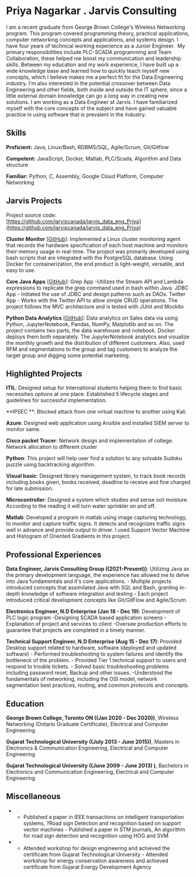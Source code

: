# Priya Nagarkar . Jarvis Consulting

I am a recent graduate from George Brown College's Wireless Networking program. This program covered programming theory, practical applications, computer networking concepts and applications, and systems design. I have four years of technical working experience as a Junior Engineer.  My primary responsibilities include PLC-SCADA programming and Team Collaboration, these helped me boost my communication and leadership skills. Between my education and my work experience, I have built up a wide knowledge base and learned how to quickly teach myself new concepts, which I believe makes me a perfect fit for the Data Engineering industry. I'm also interested in the potential crossover between Data Engineering and other fields, both inside and outside the IT sphere, since a little external domain knowledge can go a long way in creating new solutions. I am working as a Data Engineer at Jarvis. I have familiarized myself with the core concepts of the subject and have gained valuable practice in using software that is prevalent in the industry.

## Skills

**Proficient:** Java, Linux/Bash, RDBMS/SQL, Agile/Scrum, Git/Gitflow

**Competent:** JavaScript, Docker, Matlab, PLC/Scada, Algorithm and Data structure

**Familiar:** Python, C, Assembly, Google Cloud Platform, Computer Networking

## Jarvis Projects

Project source code: [https://github.com/jarviscanada/jarvis_data_eng_Priya](https://github.com/jarviscanada/jarvis_data_eng_Priya)


**Cluster Monitor** [[GitHub](https://github.com/jarviscanada/jarvis_data_eng_Priya/tree/master/linux_sql)]: Implemented a Linux cluster monitoring agent that records the hardware specification of each host machine and monitors their memory usage in real-time. The project was primarily developed using bash scripts that are integrated with the PostgreSQL database. Using Docker for containerization, the end product is light-weight, versatile, and easy to use.

**Core Java Apps** [[GitHub](https://github.com/jarviscanada/jarvis_data_eng_Priya/tree/master/core_java)]: Grep App -Utilizes the Stream API and Lambda expressions to replicate the grep command used in bash within Java. JDBC App - Initiated the use of JDBC and design patterns such as DAOs. Twitter App - Works with the Twitter API to allow simple CRUD operations. The project follows the MVC architecture and is tested with JUnit and Mockito

**Python Data Analytics** [[GitHub](https://github.com/jarviscanada/jarvis_data_eng_Priya/tree/master/python_data_anlytics)]: Data analytics on Sales data via using Python, JupyterNotebook, Pandas, NumPy, Matplotlib and so on. The project contains two parts, the data warehouse and notebook. Docker deploys them both separately. The JupyterNotebook analytics and visualize the monthly growth and the distribution of different customers. Also, used RFM and segmentations to the group and tag customers to analyze the target group and digging some potential marketing.


## Highlighted Projects
**ITIL**: Designed setup for International students helping them to find basic necessities options at one place. Established 5 lifecycle stages and guidelines for successful implementation.

**IPSEC **: Blocked attack from one virtual machine to another using Kali.

**Azure**: Designed web application using Ansible and installed SIEM server to monitor same.

**Cisco packet Tracer**: Network design and implementation of college. Network allocation to different cluster

**Python**: This project will help user find a solution to any solvable Sudoku puzzle using backtracking algorithm.

**Visual basic**:  Designed library management system, to track book records including books given, books received, deadline to receive and fine charged for late submission.

**Microcontroller**:  Designed a system which studies and sense soil moisture. According to the reading it will turn water sprinkler on and off.

**Matlab**:  Developed a program in matlab using image capturing technology, to monitor and capture traffic signs. It detects and recognizes traffic signs well in advance and provide output to driver. I used Support Vector Machine and Histogram of Oriented Gradients in this project.


## Professional Experiences

**Data Engineer, Jarvis Consulting Group ((2021-Present))**: Utilizing Java as the primary development language, the experience has allowed me to delve into Java fundamentals and it's core applications. - Multiple projects introduced concepts that assimilated Java with SQL and Bash, granting in-depth knowledge of software integration and testing - Each project introduced critical development concepts like Git/GitFlow and Agile/Scrum.

**Electronics Engineer, N.D Enterprise  (Jan 18 - Dec 19)**: Development of PLC logic program -Designing SCADA based application screens -Explanation of project and services to client -Oversee production efforts to guarantee that projects are completed in a timely manner.

**Technical Support Engineer, N.D Enterprise (Aug 15 - Dec 17)**: Provided Desktop support related to hardware, software (deployed and updated software) - Performed troubleshooting to system failures and identify the bottleneck of the problem. - Provided Tier 1 technical support to users and respond to trouble tickets. - Solved basic troubleshooting problems including password reset, Backup and other issues. -Understood the fundamentals of networking, including the OSI model, network segmentation best practices, routing, and common protocols and concepts.


## Education
**George Brown College, Toronto ON  ((Jan 2020 - Dec 2020))**, Wireless Networking (Ontario Graduate Certificate), Electrical and Computer Engineering

**Gujarat Technological University ((July 2013 - June 2015))**, Masters in Electronics & Communication Engineering, Electrical and Computer Engineering

**Gujarat Technological University ((June 2009 - June 2013) )**, Bachelors in Electronics and Communication Engineering, Electrical and Computer Engineering


## Miscellaneous
- - Published a paper in IEEE transactions on intelligent transportation systems, ?Road sign Detection  and recognition based on support vector machines - Published a paper in STM journals, An algorithm for road sign detection and recognition using  HOG and SVM
- - Attended workshop for design engineering and achieved the certificate from Gujarat Technological   University - Attended workshop for energy conservation awareness and achieved certificate from Gujarat Energy Development Agency